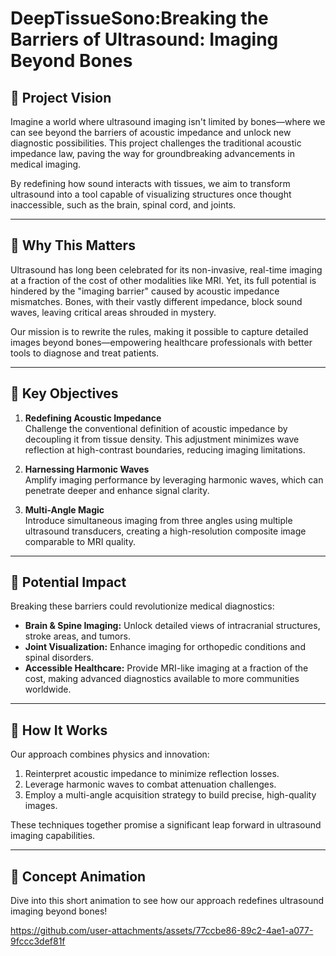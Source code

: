 # DeepTissueSono:Breaking the Barriers of Ultrasound: Imaging Beyond Bones  

## 🚀 Project Vision  
Imagine a world where ultrasound imaging isn't limited by bones—where we can see beyond the barriers of acoustic impedance and unlock new diagnostic possibilities. This project challenges the traditional acoustic impedance law, paving the way for groundbreaking advancements in medical imaging.  

By redefining how sound interacts with tissues, we aim to transform ultrasound into a tool capable of visualizing structures once thought inaccessible, such as the brain, spinal cord, and joints.  

---  

## 🧠 Why This Matters  
Ultrasound has long been celebrated for its non-invasive, real-time imaging at a fraction of the cost of other modalities like MRI. Yet, its full potential is hindered by the "imaging barrier" caused by acoustic impedance mismatches. Bones, with their vastly different impedance, block sound waves, leaving critical areas shrouded in mystery.  

Our mission is to rewrite the rules, making it possible to capture detailed images beyond bones—empowering healthcare professionals with better tools to diagnose and treat patients.  

---  

## 🎯 Key Objectives  
1. **Redefining Acoustic Impedance**  
   Challenge the conventional definition of acoustic impedance by decoupling it from tissue density. This adjustment minimizes wave reflection at high-contrast boundaries, reducing imaging limitations.  

2. **Harnessing Harmonic Waves**  
   Amplify imaging performance by leveraging harmonic waves, which can penetrate deeper and enhance signal clarity.  

3. **Multi-Angle Magic**  
   Introduce simultaneous imaging from three angles using multiple ultrasound transducers, creating a high-resolution composite image comparable to MRI quality.  

---  

## 🌟 Potential Impact  
Breaking these barriers could revolutionize medical diagnostics:  
- **Brain & Spine Imaging:** Unlock detailed views of intracranial structures, stroke areas, and tumors.  
- **Joint Visualization:** Enhance imaging for orthopedic conditions and spinal disorders.  
- **Accessible Healthcare:** Provide MRI-like imaging at a fraction of the cost, making advanced diagnostics available to more communities worldwide.  

---  

## 🔬 How It Works  
Our approach combines physics and innovation:  
1. Reinterpret acoustic impedance to minimize reflection losses.  
2. Leverage harmonic waves to combat attenuation challenges.  
3. Employ a multi-angle acquisition strategy to build precise, high-quality images.  

These techniques together promise a significant leap forward in ultrasound imaging capabilities.  

---  

## 🎥 Concept Animation  
Dive into this short animation to see how our approach redefines ultrasound imaging beyond bones!  

https://github.com/user-attachments/assets/77ccbe86-89c2-4ae1-a077-9fccc3def81f



